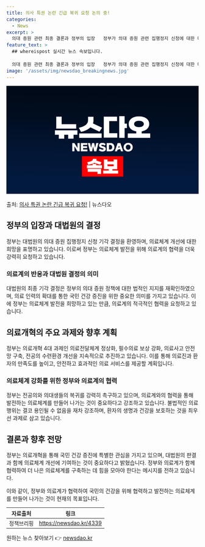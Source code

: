 ```yaml
---
title: 의사 특권 논란 긴급 복귀 요청 논의 중!
categories:
  - News
excerpt: >
  의대 증원 관련 최종 결론과 정부의 입장   정부가 의대 증원 관련 집행정지 신청에 대한 대법원의 최종 결정…
feature_text: >
  ## whereispost 실시간 뉴스 속보입니다.

  의대 증원 관련 최종 결론과 정부의 입장   정부가 의대 증원 관련 집행정지 신청에 대한 대법원의 최종 결정…
image: '/assets/img/newsdao_breakingnews.jpg'
---
```


![뉴스다오 속보](/assets/img/newsdao_breakingnews.jpg)

<p>출처: <a href="https://newsdao.kr/4339" rel="dofollow">의사 특권 논란 긴급 복귀 요청!</a> | 뉴스다오</p>

<h2 data-ke-size="size26">정부의 입장과 대법원의 결정</h2>
<p data-ke-size="size16">정부는 대법원의 의대 증원 집행정지 신청 기각 결정을 환영하며, 의료체계 개선에 대한 희망을 표명하고 있습니다. 이로써 정부는 의료체계 발전을 위해 의료계의 협력을 더욱 강력히 요청하고 있습니다.</p>

<h3>의료계의 반응과 대법원 결정의 의미</h3>
<p data-ke-size="size16">대법원의 최종 기각 결정은 정부의 의대 증원 정책에 대한 법적인 지지를 재확인하였으며, 의료 인력의 확대를 통한 국민 건강 증진을 위한 중요한 의미를 가지고 있습니다. 이에 정부는 의료체계 발전을 희망하고 있는 만큼, 의료계의 적극적인 협력을 요청하고 있습니다.</p>

<h2 data-ke-size="size26">의료개혁의 주요 과제와 향후 계획</h2>
<p data-ke-size="size16">정부는 의료개혁 4대 과제인 의료전달체계 정상화, 필수의료 보상 강화, 의료사고 안전망 구축, 전공의 수련환경 개선을 지속적으로 추진하고 있습니다. 이를 통해 의료진과 환자의 만족도를 높이고, 안전하고 효과적인 의료 서비스를 제공할 계획입니다.</p>

<h3>의료체계 강화를 위한 정부와 의료계의 협력</h3>
<p data-ke-size="size16">정부는 전공의와 의대생들의 복귀를 강력히 촉구하고 있으며, 의료계와의 협력을 통해 발전하는 의료체계를 만들어 나가는 것이 중요하다고 강조하고 있습니다. 불법적인 의료 행위는 결코 용인될 수 없음을 재차 강조하며, 환자의 생명과 건강을 보호하는 것을 최우선 과제로 삼고 있습니다.</p>

<h2 data-ke-size="size26">결론과 향후 전망</h2>
<p data-ke-size="size16">정부는 의료개혁을 통해 국민 건강 증진에 특별한 관심을 가지고 있으며, 대법원의 판결과 함께 의료체계 개선에 기여하는 것이 중요하다고 밝혔습니다. 정부와 의료계가 함께 협력하여 더 나은 의료체계를 구축하는 데 힘을 모아야 한다는 메시지를 전하고 있습니다.</p>

<p data-ke-size="size16">이와 같이, 정부와 의료계가 협력하여 국민의 건강을 위해 협력하고 발전하는 의료체계를 만들어 나가는 것이 현재의 목표입니다.</p>

<p data-ke-size="size16"></p>

<table>
    <thead>
        <tr>
            <th>자료출처</th>
            <th>링크</th>
        </tr>
    </thead>
    <tbody>
        <tr>
            <td>정책브리핑</td>
            <td><a href="https://newsdao.kr/4339">https://newsdao.kr/4339</a></td>
        </tr>
    </tbody>
</table>
 

원하는 뉴스 찾아보기 👉 <a href="https://newsdao.kr" rel="dofollow">newsdao.kr</a>


